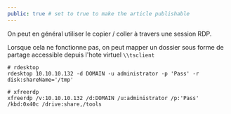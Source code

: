 ```yaml
---
public: true # set to true to make the article publishable
---
```


On peut en général utiliser le copier / coller à travers une session RDP.

Lorsque cela ne fonctionne pas, on peut mapper un dossier sous forme de partage accessible depuis l'hote virtuel `\\tsclient`

```
# rdesktop
rdesktop 10.10.10.132 -d DOMAIN -u administrator -p 'Pass' -r disk:shareName='/tmp'

# xfreerdp
xfreerdp /v:10.10.10.132 /d:DOMAIN /u:administrator /p:'Pass' /kbd:0x40c /drive:share,/tools
```
